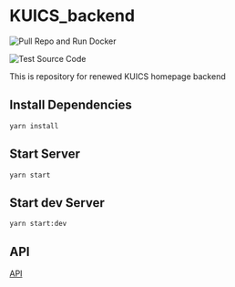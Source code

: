 # KUICS_backend

![Pull Repo and Run Docker](https://github.com/KU-KUICS/KUICS_backend/workflows/Pull%20Repo%20and%20Run%20Docker/badge.svg)

![Test Source Code](https://github.com/KU-KUICS/KUICS_backend/workflows/Test%20Source%20Code/badge.svg)

This is repository for renewed KUICS homepage backend

## Install Dependencies

```shell
yarn install
```

## Start Server

```shell
yarn start
```

## Start dev Server

```shell
yarn start:dev
```

## API

[API](/docs/API.md)
